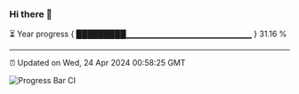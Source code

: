 ### Hi there 👋

⏳ Year progress { █████████▁▁▁▁▁▁▁▁▁▁▁▁▁▁▁▁▁▁▁▁▁ } 31.16 %

---

⏰ Updated on Wed, 24 Apr 2024 00:58:25 GMT

![Progress Bar CI](https://github.com/JuvenileQ/Progress-Bar-CI/workflows/main/badge.svg)
